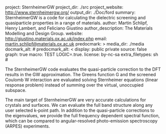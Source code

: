 project: SternheimerGW
project_dir: ./src
project_website: http://www.sternheimergw.org/
output_dir: ./Doc/ford
summary: SternheimerGW is a code for calculating the dielectric screening and quasiparticle properties in a range of materials.
author: Martin Schlipf, Henry Lambert, and Feliciano Giustino
author_description: The Materials Modelling and Design Group.
website: http://giustino.materials.ox.ac.uk/index.php
email: martin.schlipf@materials.ox.ac.uk
predocmark: >
media_dir: ./media
docmark_alt: #
predocmark_alt: <
display: public
         private
source: false
graph: true
macro: TEST
       LOGIC=.true.
license: by-nc-sa
extra_filetypes: sh #

The SternheimerGW code evaluates the quasi-particle correction to the DFT
results in the GW approximation. The Greens function G and the screened
Coulomb W interaction are evaluated solving Sternheimer equations (linear
response problem) instead of summing over the virtual, unoccupied subspace.

The main target of SternheimerGW are very accurate calculations for crystals
and surfaces. We can evaluate the full band structure along any user selected
k-point path. In addition to the quasi-particle corrections to the
eigenvalues, we provide the full frequency dependent spectral function,
which can be compared to angular-resolved photo-emission spectroscopy (ARPES)
experiments.
